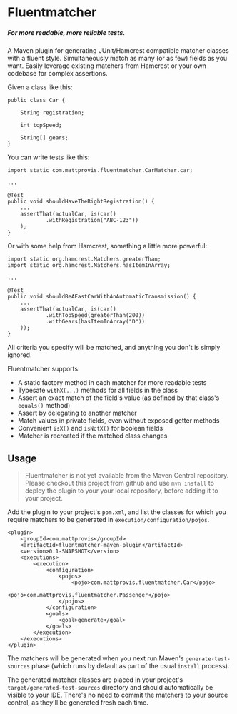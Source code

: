 # Fluentmatcher

##### *For more readable, more reliable tests.*

A Maven plugin for generating JUnit/Hamcrest compatible matcher classes with a fluent style. Simultaneously match as many (or as few) fields as you want. Easily leverage existing matchers from Hamcrest or your own codebase for complex assertions.

Given a class like this:

    public class Car {

        String registration;

        int topSpeed;

        String[] gears;
    }

You can write tests like this:

    import static com.mattprovis.fluentmatcher.CarMatcher.car;

    ...

    @Test
    public void shouldHaveTheRightRegistration() {
        ...
        assertThat(actualCar, is(car()
                .withRegistration("ABC-123"))
        );
    }

Or with some help from Hamcrest, something a little more powerful:

    import static org.hamcrest.Matchers.greaterThan;
    import static org.hamcrest.Matchers.hasItemInArray;

    ...

    @Test
    public void shouldBeAFastCarWithAnAutomaticTransmission() {
        ...
        assertThat(actualCar, is(car()
                .withTopSpeed(greaterThan(200))
                .withGears(hasItemInArray("D"))
        ));
    }

All criteria you specify will be matched, and anything you don't is simply ignored.

Fluentmatcher supports:

* A static factory method in each matcher for more readable tests
* Typesafe `withX(...)` methods for all fields in the class
* Assert an exact match of the field's value (as defined by that class's `equals()` method)
* Assert by delegating to another matcher
* Match values in private fields, even without exposed getter methods
* Convenient `isX()` and `isNotX()` for boolean fields
* Matcher is recreated if the matched class changes

## Usage

> Fluentmatcher is not yet available from the Maven Central repository. Please checkout this project from github and use `mvn install` to deploy the plugin to your your local repository, before adding it to your project.

Add the plugin to your project's `pom.xml`, and list the classes for which you require matchers to be generated in `execution/configuration/pojos`.

    <plugin>
        <groupId>com.mattprovis</groupId>
        <artifactId>fluentmatcher-maven-plugin</artifactId>
        <version>0.1-SNAPSHOT</version>
        <executions>
            <execution>
                <configuration>
                    <pojos>
                        <pojo>com.mattprovis.fluentmatcher.Car</pojo>
                        <pojo>com.mattprovis.fluentmatcher.Passenger</pojo>
                    </pojos>
                </configuration>
                <goals>
                    <goal>generate</goal>
                </goals>
            </execution>
        </executions>
    </plugin>

The matchers will be generated when you next run Maven's `generate-test-sources` phase (which runs by default as part of the usual `install` process).

The generated matcher classes are placed in your project's `target/generated-test-sources` directory and should automatically be visible to your IDE. There's no need to commit the matchers to your source control, as they'll be generated fresh each time.
